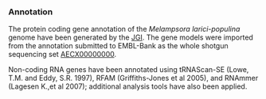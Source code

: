 ### Annotation

The protein coding gene annotation of the *Melampsora larici-populina*
genome have been generated by the [JGI](http://www.jgi.doe.gov/). The
gene models were imported from the annotation submitted to EMBL-Bank as
the whole shotgun sequencing set
[AECX00000000](http://www.ebi.ac.uk/ena/data/view/AECX00000000).

Non-coding RNA genes have been annotated using tRNAScan-SE (Lowe, T.M.
and Eddy, S.R. 1997), RFAM (Griffiths-Jones et al 2005), and RNAmmer
(Lagesen K.,et al 2007); additional analysis tools have also been
applied.
